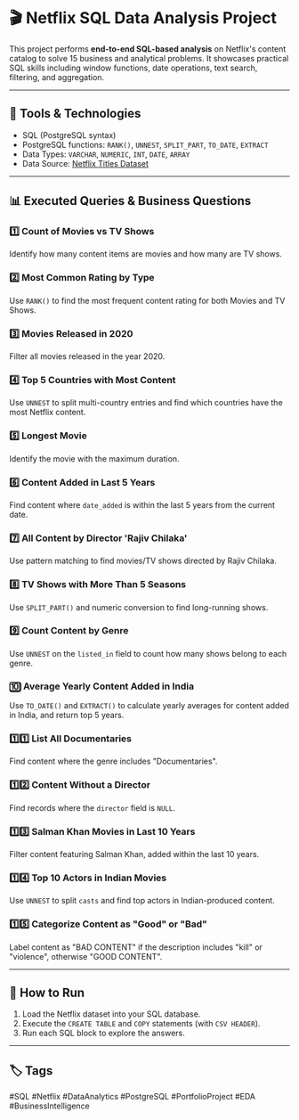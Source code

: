 # 🎬 Netflix SQL Data Analysis Project

This project performs **end-to-end SQL-based analysis** on Netflix's content catalog to solve 15 business and analytical problems. It showcases practical SQL skills including window functions, date operations, text search, filtering, and aggregation.

---

## 🧰 Tools & Technologies

- SQL (PostgreSQL syntax)
- PostgreSQL functions: `RANK()`, `UNNEST`, `SPLIT_PART`, `TO_DATE`, `EXTRACT`
- Data Types: `VARCHAR`, `NUMERIC`, `INT`, `DATE`, `ARRAY`
- Data Source: [Netflix Titles Dataset](https://www.kaggle.com/datasets/shivamb/netflix-shows)

---

## 📊 Executed Queries & Business Questions

### 1️⃣ Count of Movies vs TV Shows  
Identify how many content items are movies and how many are TV shows.

### 2️⃣ Most Common Rating by Type  
Use `RANK()` to find the most frequent content rating for both Movies and TV Shows.

### 3️⃣ Movies Released in 2020  
Filter all movies released in the year 2020.

### 4️⃣ Top 5 Countries with Most Content  
Use `UNNEST` to split multi-country entries and find which countries have the most Netflix content.

### 5️⃣ Longest Movie  
Identify the movie with the maximum duration.

### 6️⃣ Content Added in Last 5 Years  
Find content where `date_added` is within the last 5 years from the current date.

### 7️⃣ All Content by Director 'Rajiv Chilaka'  
Use pattern matching to find movies/TV shows directed by Rajiv Chilaka.

### 8️⃣ TV Shows with More Than 5 Seasons  
Use `SPLIT_PART()` and numeric conversion to find long-running shows.

### 9️⃣ Count Content by Genre  
Use `UNNEST` on the `listed_in` field to count how many shows belong to each genre.

### 🔟 Average Yearly Content Added in India  
Use `TO_DATE()` and `EXTRACT()` to calculate yearly averages for content added in India, and return top 5 years.

### 1️⃣1️⃣ List All Documentaries  
Find content where the genre includes "Documentaries".

### 1️⃣2️⃣ Content Without a Director  
Find records where the `director` field is `NULL`.

### 1️⃣3️⃣ Salman Khan Movies in Last 10 Years  
Filter content featuring Salman Khan, added within the last 10 years.

### 1️⃣4️⃣ Top 10 Actors in Indian Movies  
Use `UNNEST` to split `casts` and find top actors in Indian-produced content.

### 1️⃣5️⃣ Categorize Content as "Good" or "Bad"  
Label content as "BAD CONTENT" if the description includes "kill" or "violence", otherwise "GOOD CONTENT".

---


## 📂 How to Run

1. Load the Netflix dataset into your SQL database.
2. Execute the `CREATE TABLE` and `COPY` statements (with `CSV HEADER`).
3. Run each SQL block to explore the answers.

---

## 🏷️ Tags

#SQL #Netflix #DataAnalytics #PostgreSQL #PortfolioProject #EDA #BusinessIntelligence
